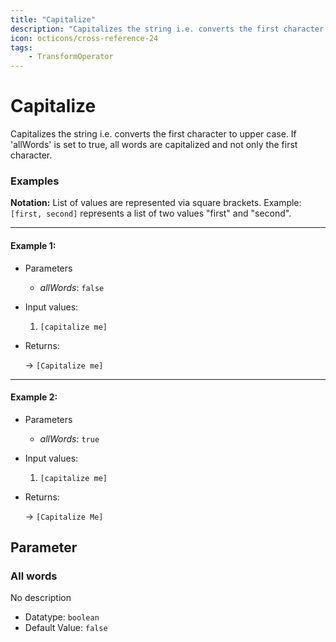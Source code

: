 ```yaml
---
title: "Capitalize"
description: "Capitalizes the string i.e. converts the first character to upper case. If 'allWords' is set to true, all words are capitalized and not only the first character."
icon: octicons/cross-reference-24
tags: 
    - TransformOperator
---
```

# Capitalize
<!-- This file was generated - DO NOT CHANGE IT MANUALLY -->



Capitalizes the string i.e. converts the first character to upper case. If 'allWords' is set to true, all words are capitalized and not only the first character.

### Examples

**Notation:** List of values are represented via square brackets. Example: `[first, second]` represents a list of two values "first" and "second".

---
#### Example 1:

* Parameters
  * *allWords*: `false`

* Input values:
  1. `[capitalize me]`

* Returns:

  → `[Capitalize me]`


---
#### Example 2:

* Parameters
  * *allWords*: `true`

* Input values:
  1. `[capitalize me]`

* Returns:

  → `[Capitalize Me]`




## Parameter

### All words

No description

- Datatype: `boolean`
- Default Value: `false`



